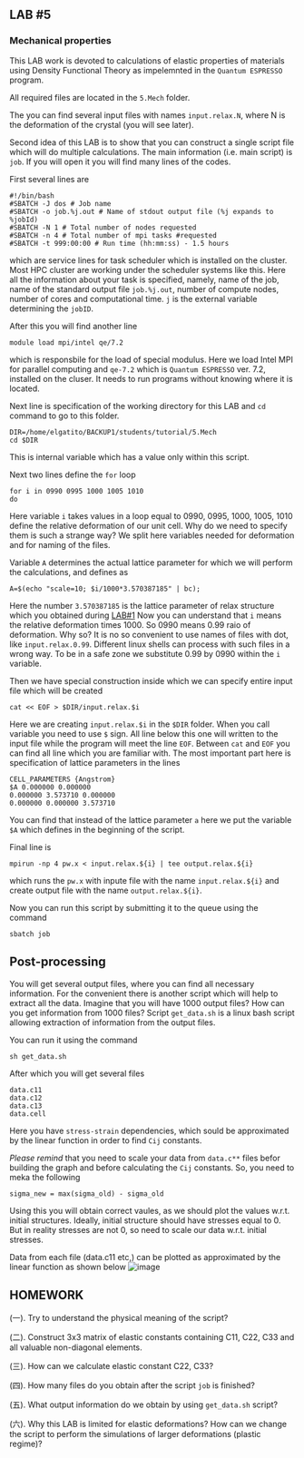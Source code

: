 ## **LAB #5**
### **Mechanical properties**

This LAB work is devoted to calculations of elastic properties of materials using Density Functional Theory as impelemnted in the `Quantum ESPRESSO` program.

All required files are located in the `5.Mech` folder.

The you can find several input files with names `input.relax.N`, where N is the deformation of the crystal (you will see later).

Second idea of this LAB is to show that you can construct a single script file which will do multiple calculations.
The main information (i.e. main script) is `job`. If you will open it you will find many lines of the codes. 

First several lines are 

```
#!/bin/bash
#SBATCH -J dos # Job name
#SBATCH -o job.%j.out # Name of stdout output file (%j expands to %jobId)
#SBATCH -N 1 # Total number of nodes requested
#SBATCH -n 4 # Total number of mpi tasks #requested
#SBATCH -t 999:00:00 # Run time (hh:mm:ss) - 1.5 hours
```
which are service lines for task scheduler which is installed on the cluster. Most HPC cluster are working under the scheduler systems like this. Here all the information about your task is specified, namely, name of the job, name of the standard output file `job.%j.out`, number of compute nodes, number of cores and computational time. `j` is the external variable determining the `jobID`.

After this you will find another line 
```
module load mpi/intel qe/7.2
```
which is responsbile for the load of special modulus. Here we load Intel MPI for parallel computing and `qe-7.2` which is `Quantum ESPRESSO` ver. 7.2, installed on the cluser. It needs to run programs without knowing where it is located.

Next line is specification of the working directory for this LAB and `cd` command to go to this folder. 
```
DIR=/home/elgatito/BACKUP1/students/tutorial/5.Mech
cd $DIR
```
This is internal variable which has a value only within this script. 

Next two lines define the `for` loop 
```
for i in 0990 0995 1000 1005 1010
do
```
Here variable `i` takes values in a loop equal to 0990, 0995, 1000, 1005, 1010 define the relative deformation of our unit cell. Why do we need to specify them is such a strange way? We split here variables needed for deformation and for naming of the files. 

Variable `A` determines the actual lattice parameter for which we will perform the calculations, and defines as
```
A=$(echo "scale=10; $i/1000*3.570387185" | bc);
```
Here the number `3.570387185` is the lattice parameter of relax structure which you obtained during [LAB#1](https://github.com/AlexanderKvashnin/QE_tutorial/blob/main/LAB1.md)
Now you can understand that `i` means the relative deformation times 1000. So 0990 means 0.99 raio of deformation. Why so? It is no so convenient to use names of files with dot, like `input.relax.0.99`. Different linux shells can process with such files in a wrong way. To be in a safe zone we substitute 0.99 by 0990 within the `i` variable. 

Then we have special construction inside which we can specify entire input file which will be created
```
cat << EOF > $DIR/input.relax.$i
```
Here we are creating `input.relax.$i` in the `$DIR` folder. When you call variable you need to use `$` sign.
All line below this one will written to the input file while the program will meet the line `EOF`.
Between `cat` and `EOF` you can find all line which you are familiar with. 
The most important part here is specification of lattice parameters in the lines 
```
CELL_PARAMETERS {Angstrom}
$A 0.000000 0.000000
0.000000 3.573710 0.000000
0.000000 0.000000 3.573710
```
You can find that instead of the lattice parameter `a` here we put the variable `$A` which defines in the beginning of the script.

Final line is 
```
mpirun -np 4 pw.x < input.relax.${i} | tee output.relax.${i}
```
which runs the `pw.x` with inpute file with the name  `input.relax.${i}` and create output file with the name `output.relax.${i}`. 

Now you can run this script by submitting it to the queue using the command
```
sbatch job
```

## **Post-processing**

You will get several output files, where you can find all necessary information.
For the convenient there is another script which will help to extract all the data. Imagine that you will have 1000 output files? How can you get information from 1000 files?
Script `get_data.sh` is a linux bash script allowing extraction of information from the output files. 

You can run it using the command
```
sh get_data.sh
```
After which you will get several files
```
data.c11
data.c12
data.c13
data.cell
```
Here you have `stress-strain` dependencies, which sould be approximated by the linear function in order to find `Cij` constants. 

*Please remind* that you need to scale your data from `data.c**` files befor building the graph and before calculating the `Cij` constants. 
So, you need to meka the following

```
sigma_new = max(sigma_old) - sigma_old
```

Using this you will obtain correct vaules, as we should plot the values w.r.t. initial structures. Ideally, initial structure should have stresses equal to 0. But in reality stresses are not 0, so need to scale our data w.r.t. initial stresses.

Data from each file (data.c11 etc,) can be plotted as approximated by the linear function as shown below
![image](https://github.com/user-attachments/assets/e2708b0f-30be-45f6-a74b-9dec2c8512d8)


## **HOMEWORK**
(一). Try to understand the physical meaning of the script? 

(二). Construct 3x3 matrix of elastic constants containing C11, C22, C33 and all valuable non-diagonal elements.

(三). How can we calculate elastic constant C22, C33?

(四). How many files do you obtain after the script `job` is finished?

(五). What output information do we obtain by using `get_data.sh` script?

(六). Why this LAB is limited for elastic deformations? How can we change the script to perform the simulations of larger deformations (plastic regime)? 
